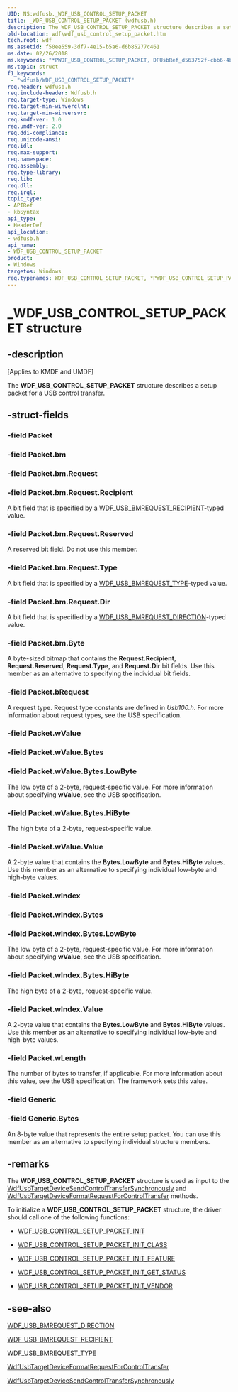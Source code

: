 ```yaml
---
UID: NS:wdfusb._WDF_USB_CONTROL_SETUP_PACKET
title: _WDF_USB_CONTROL_SETUP_PACKET (wdfusb.h)
description: The WDF_USB_CONTROL_SETUP_PACKET structure describes a setup packet for a USB control transfer.
old-location: wdf\wdf_usb_control_setup_packet.htm
tech.root: wdf
ms.assetid: f50ee559-3df7-4e15-b5a6-d6b85277c461
ms.date: 02/26/2018
ms.keywords: "*PWDF_USB_CONTROL_SETUP_PACKET, DFUsbRef_d563752f-cbb6-4b63-9322-2bb0dc96d855.xml, PWDF_USB_CONTROL_SETUP_PACKET, PWDF_USB_CONTROL_SETUP_PACKET union pointer, WDF_USB_CONTROL_SETUP_PACKET, WDF_USB_CONTROL_SETUP_PACKET union, _WDF_USB_CONTROL_SETUP_PACKET, kmdf.wdf_usb_control_setup_packet, wdf.wdf_usb_control_setup_packet, wdfusb/PWDF_USB_CONTROL_SETUP_PACKET, wdfusb/WDF_USB_CONTROL_SETUP_PACKET"
ms.topic: struct
f1_keywords:
 - "wdfusb/WDF_USB_CONTROL_SETUP_PACKET"
req.header: wdfusb.h
req.include-header: Wdfusb.h
req.target-type: Windows
req.target-min-winverclnt: 
req.target-min-winversvr: 
req.kmdf-ver: 1.0
req.umdf-ver: 2.0
req.ddi-compliance: 
req.unicode-ansi: 
req.idl: 
req.max-support: 
req.namespace: 
req.assembly: 
req.type-library: 
req.lib: 
req.dll: 
req.irql: 
topic_type:
- APIRef
- kbSyntax
api_type:
- HeaderDef
api_location:
- wdfusb.h
api_name:
- WDF_USB_CONTROL_SETUP_PACKET
product:
- Windows
targetos: Windows
req.typenames: WDF_USB_CONTROL_SETUP_PACKET, *PWDF_USB_CONTROL_SETUP_PACKET
---
```


# _WDF_USB_CONTROL_SETUP_PACKET structure


## -description


<p class="CCE_Message">[Applies to KMDF and UMDF]</p>

The <b>WDF_USB_CONTROL_SETUP_PACKET</b> structure describes a setup packet for a USB control transfer.


## -struct-fields




### -field Packet


### -field Packet.bm


### -field Packet.bm.Request


### -field Packet.bm.Request.Recipient

A bit field that is specified by a <a href="https://docs.microsoft.com/windows-hardware/drivers/ddi/content/wdfusb/ne-wdfusb-_wdf_usb_bmrequest_recipient">WDF_USB_BMREQUEST_RECIPIENT</a>-typed value.


### -field Packet.bm.Request.Reserved

A reserved bit field. Do not use this member.


### -field Packet.bm.Request.Type

A bit field that is specified by a <a href="https://docs.microsoft.com/windows-hardware/drivers/ddi/content/wdfusb/ne-wdfusb-_wdf_usb_bmrequest_type">WDF_USB_BMREQUEST_TYPE</a>-typed value.


### -field Packet.bm.Request.Dir

A bit field that is specified by a <a href="https://docs.microsoft.com/windows-hardware/drivers/ddi/content/wdfusb/ne-wdfusb-_wdf_usb_bmrequest_direction">WDF_USB_BMREQUEST_DIRECTION</a>-typed value.


### -field Packet.bm.Byte

A byte-sized bitmap that contains the <b>Request.Recipient</b>, <b>Request.Reserved</b>, <b>Request.Type</b>, and <b>Request.Dir</b> bit fields. Use this member as an alternative to specifying the individual bit fields.


### -field Packet.bRequest

A request type. Request type constants are defined in <i>Usb100.h</i>. For more information about request types, see the USB specification.


### -field Packet.wValue


### -field Packet.wValue.Bytes


### -field Packet.wValue.Bytes.LowByte

The low byte of a 2-byte, request-specific value. For more information about specifying <b>wValue</b>, see the USB specification.


### -field Packet.wValue.Bytes.HiByte

The high byte of a 2-byte, request-specific value. 


### -field Packet.wValue.Value

A 2-byte value that contains the <b>Bytes.LowByte</b> and <b>Bytes.HiByte</b> values. Use this member as an alternative to specifying individual low-byte and high-byte values.


### -field Packet.wIndex


### -field Packet.wIndex.Bytes


### -field Packet.wIndex.Bytes.LowByte

The low byte of a 2-byte, request-specific value. For more information about specifying <b>wValue</b>, see the USB specification.


### -field Packet.wIndex.Bytes.HiByte

The high byte of a 2-byte, request-specific value. 


### -field Packet.wIndex.Value

A 2-byte value that contains the <b>Bytes.LowByte</b> and <b>Bytes.HiByte</b> values. Use this member as an alternative to specifying individual low-byte and high-byte values.


### -field Packet.wLength

The number of bytes to transfer, if applicable. For more information about this value, see the USB specification. The framework sets this value.


### -field Generic


### -field Generic.Bytes

An 8-byte value that represents the entire setup packet. You can use this member as an alternative to specifying individual structure members.


## -remarks



The <b>WDF_USB_CONTROL_SETUP_PACKET</b> structure is used as input to the <a href="https://docs.microsoft.com/windows-hardware/drivers/ddi/content/wdfusb/nf-wdfusb-wdfusbtargetdevicesendcontroltransfersynchronously">WdfUsbTargetDeviceSendControlTransferSynchronously</a> and <a href="https://docs.microsoft.com/windows-hardware/drivers/ddi/content/wdfusb/nf-wdfusb-wdfusbtargetdeviceformatrequestforcontroltransfer">WdfUsbTargetDeviceFormatRequestForControlTransfer</a> methods.

To initialize a <b>WDF_USB_CONTROL_SETUP_PACKET</b> structure, the driver should call one of the following functions:

<ul>
<li>

<a href="https://docs.microsoft.com/windows-hardware/drivers/ddi/content/wdfusb/nf-wdfusb-wdf_usb_control_setup_packet_init">WDF_USB_CONTROL_SETUP_PACKET_INIT</a>


</li>
<li>

<a href="https://docs.microsoft.com/windows-hardware/drivers/ddi/content/wdfusb/nf-wdfusb-wdf_usb_control_setup_packet_init_class">WDF_USB_CONTROL_SETUP_PACKET_INIT_CLASS</a>


</li>
<li>

<a href="https://docs.microsoft.com/windows-hardware/drivers/ddi/content/wdfusb/nf-wdfusb-wdf_usb_control_setup_packet_init_feature">WDF_USB_CONTROL_SETUP_PACKET_INIT_FEATURE</a>


</li>
<li>

<a href="https://docs.microsoft.com/windows-hardware/drivers/ddi/content/wdfusb/nf-wdfusb-wdf_usb_control_setup_packet_init_get_status">WDF_USB_CONTROL_SETUP_PACKET_INIT_GET_STATUS</a>


</li>
<li>

<a href="https://docs.microsoft.com/windows-hardware/drivers/ddi/content/wdfusb/nf-wdfusb-wdf_usb_control_setup_packet_init_vendor">WDF_USB_CONTROL_SETUP_PACKET_INIT_VENDOR</a>


</li>
</ul>



## -see-also




<a href="https://docs.microsoft.com/windows-hardware/drivers/ddi/content/wdfusb/ne-wdfusb-_wdf_usb_bmrequest_direction">WDF_USB_BMREQUEST_DIRECTION</a>



<a href="https://docs.microsoft.com/windows-hardware/drivers/ddi/content/wdfusb/ne-wdfusb-_wdf_usb_bmrequest_recipient">WDF_USB_BMREQUEST_RECIPIENT</a>



<a href="https://docs.microsoft.com/windows-hardware/drivers/ddi/content/wdfusb/ne-wdfusb-_wdf_usb_bmrequest_type">WDF_USB_BMREQUEST_TYPE</a>



<a href="https://docs.microsoft.com/windows-hardware/drivers/ddi/content/wdfusb/nf-wdfusb-wdfusbtargetdeviceformatrequestforcontroltransfer">WdfUsbTargetDeviceFormatRequestForControlTransfer</a>



<a href="https://docs.microsoft.com/windows-hardware/drivers/ddi/content/wdfusb/nf-wdfusb-wdfusbtargetdevicesendcontroltransfersynchronously">WdfUsbTargetDeviceSendControlTransferSynchronously</a>
 

 

